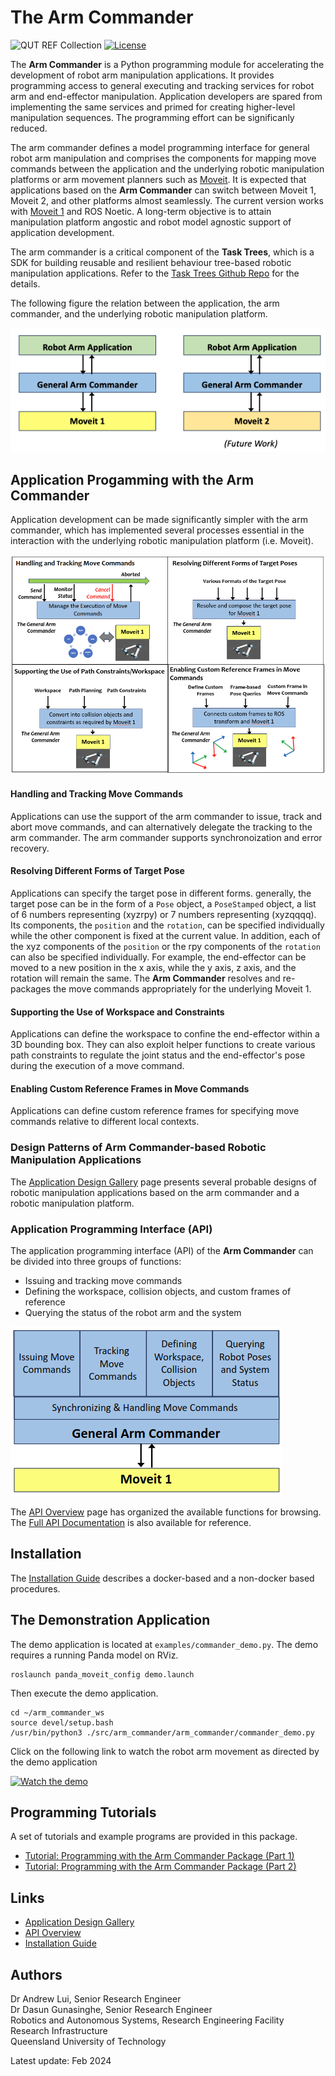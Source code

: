# The Arm Commander
![QUT REF Collection](https://badgen.net/badge/collections/QUT%20REF-RAS?icon=github) [![License](https://img.shields.io/badge/License-BSD_3--Clause-blue.svg)](https://opensource.org/licenses/BSD-3-Clause)

<!--
Replace REPO_USER, & REPO_NAME in the lines below to get more auto-generated badges
![Primary language](https://img.shields.io/github/languages/top/REPO_USER/REPO_NAME)
[![License](https://img.shields.io/github/license/REPO_USER/REPO_NAME)](./BSD.txt)
-->

The **Arm Commander** is a Python programming module for accelerating the development of robot arm manipulation applications. It provides programming access to general executing and tracking services for robot arm and end-effector manipulation. Application developers are spared from implementing the same services and primed for creating higher-level manipulation sequences. The programming effort can be significanly reduced.

The arm commander defines a model programming interface for general robot arm manipulation and comprises the components for mapping move commands between the application and the underlying robotic manipulation platforms or arm movement planners such as [Moveit](https://ros-planning.github.io/moveit_tutorials/). It is expected that applications based on the **Arm Commander** can switch between Moveit 1, Moveit 2, and other platforms almost seamlessly. The current version works with [Moveit 1](https://ros-planning.github.io/moveit_tutorials/) and ROS Noetic. A long-term objective is to attain manipulation platform angostic and robot model agnostic support of application development.

The arm commander is a critical component of the **Task Trees**, which is a SDK for building reusable and resilient behaviour tree-based robotic manipulation applications. Refer to the [Task Trees Github Repo](https://github.com/RAS-REF/task_trees) for the details.

The following figure the relation between the application, the arm commander, and the underlying robotic manipulation platform.

![Arm Commander Based Development](docs/assets/ArmCommander2.png)

## Application Progamming with the Arm Commander

Application development can be made significantly simpler with the arm commander, which has implemented several processes essential in the interaction with the underlying robotic manipulation platform (i.e. Moveit). 

![Processes for Handling Move Commands](docs/assets/ArmCommander3.png)

#### Handling and Tracking Move Commands

Applications can use the support of the arm commander to issue, track and abort move commands, and can alternatively delegate the tracking to the arm commander. The arm commander supports synchronoization and error recovery.

#### Resolving Different Forms of Target Pose

Applications can specify the target pose in different forms. generally, the target pose can be in the form of a `Pose` object, a `PoseStamped` object, a list of 6 numbers representing (xyzrpy) or 7 numbers representing (xyzqqqq). Its components, the `position` and the `rotation`, can be specified individually while the other component is fixed at the current value. In addition, each of the xyz components of the `position` or the rpy components of the `rotation` can also be specified individually. For example, the end-effector can be moved to a new position in the x axis, while the y axis, z axis, and the rotation will remain the same. The **Arm Commander** resolves and re-packages the move commands appropriately for the underlying Moveit 1. 

#### Supporting the Use of Workspace and Constraints

Applications can define the workspace to confine the end-effector within a 3D bounding box. They can also exploit helper functions to create various path constraints to regulate the joint status and the end-effector's pose during the execution of a move command.

#### Enabling Custom Reference Frames in Move Commands

Applications can define custom reference frames for specifying move commands relative to different local contexts.

### Design Patterns of Arm Commander-based Robotic Manipulation Applications 

The [Application Design Gallery](docs/DESIGN.md) page presents several probable designs of robotic manipulation applications based on the arm commander and a robotic manipulation platform. 

### Application Programming Interface (API)

The application programming interface (API) of the **Arm Commander** can be divided into three groups of functions:
- Issuing and tracking move commands 
- Defining the workspace, collision objects, and custom frames of reference
- Querying the status of the robot arm and the system

![Arm Commander Programming Interface](docs/assets/ArmCommander1.png)

The [API Overview](docs/API_OVERVIEW.md) page has organized the available functions for browsing. The [Full API Documentation](https://REF-RAS.github.io/arm_commander/build/html/index.html) is also available for reference.

## Installation

The [Installation Guide](docs/INSTALL.md) describes a docker-based and a non-docker based procedures.

## The Demonstration Application

The demo application is located at `examples/commander_demo.py`. The demo requires a running Panda model on RViz.
```
roslaunch panda_moveit_config demo.launch
```
Then execute the demo application.
```
cd ~/arm_commander_ws
source devel/setup.bash
/usr/bin/python3 ./src/arm_commander/arm_commander/commander_demo.py
```
Click on the following link to watch the robot arm movement as directed by the demo application

[![Watch the demo](https://img.youtube.com/vi/YleDRs649VA/0.jpg)](https://www.youtube.com/watch?v=YleDRs649VA)


## Programming Tutorials

A set of tutorials and example programs are provided in this package.

- [Tutorial: Programming with the Arm Commander Package (Part 1)](docs/TUTORIAL_PART1.md)
- [Tutorial: Programming with the Arm Commander Package (Part 2)](docs/TUTORIAL_PART2.md)

## Links
- [Application Design Gallery](docs/DESIGN.md) 
- [API Overview](docs/API_OVERVIEW.md)
- [Installation Guide](docs/INSTALL.md)

## Authors

Dr Andrew Lui, Senior Research Engineer <br />
Dr Dasun Gunasinghe, Senior Research Engineer <br />
Robotics and Autonomous Systems, Research Engineering Facility <br />
Research Infrastructure <br />
Queensland University of Technology <br />

Latest update: Feb 2024
